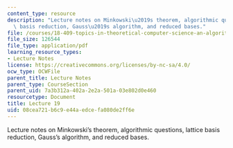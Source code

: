 ```yaml
---
content_type: resource
description: "Lecture notes on Minkowski\u2019s theorem, algorithmic questions, lattice\
  \ basis reduction, Gauss\u2019s algorithm, and reduced bases."
file: /courses/18-409-topics-in-theoretical-computer-science-an-algorithmists-toolkit-fall-2009/08cea721b6c9e44aedcefa080de2ff6e_MIT18_409F09_scribe19.pdf
file_size: 126544
file_type: application/pdf
learning_resource_types:
- Lecture Notes
license: https://creativecommons.org/licenses/by-nc-sa/4.0/
ocw_type: OCWFile
parent_title: Lecture Notes
parent_type: CourseSection
parent_uid: 7a3b312a-402a-2e2a-501a-03e802d0e460
resourcetype: Document
title: Lecture 19
uid: 08cea721-b6c9-e44a-edce-fa080de2ff6e
---
```

Lecture notes on Minkowski’s theorem, algorithmic questions, lattice basis reduction, Gauss’s algorithm, and reduced bases.